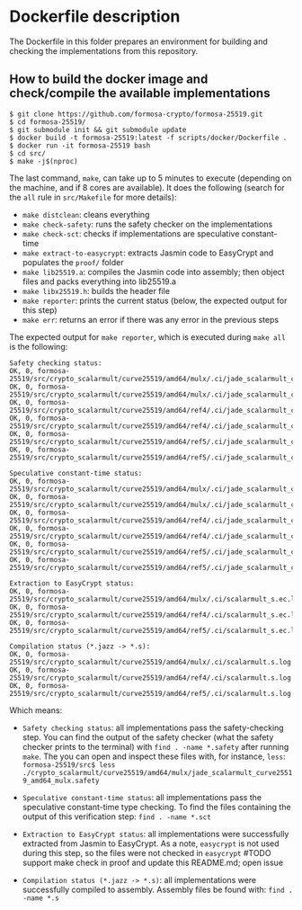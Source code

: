 # Dockerfile description

The Dockerfile in this folder prepares an environment for building and checking the implementations from this repository.

## How to build the docker image and check/compile the available implementations
```
$ git clone https://github.com/formosa-crypto/formosa-25519.git
$ cd formosa-25519/
$ git submodule init && git submodule update
$ docker build -t formosa-25519:latest -f scripts/docker/Dockerfile .
$ docker run -it formosa-25519 bash
$ cd src/
$ make -j$(nproc)
```

The last command, `make`, can take up to 5 minutes to execute (depending on the machine, and if 8 cores are available).
It does the following (search for the `all` rule in `src/Makefile` for more details):

* `make distclean`: cleans everything
* `make check-safety`: runs the safety checker on the implementations
* `make check-sct`: checks if implementations are speculative constant-time
* `make extract-to-easycrypt`: extracts Jasmin code to EasyCrypt and populates the `proof/` folder
* `make lib25519.a`: compiles the Jasmin code into assembly; then object files and packs everything into lib25519.a
* `make libx25519.h`: builds the header file
* `make reporter`: prints the current status (below, the expected output for this step)
* `make err`: returns an error if there was any error in the previous steps

The expected output for `make reporter`, which is executed during `make all` is the following:
```
Safety checking status: 
OK, 0, formosa-25519/src/crypto_scalarmult/curve25519/amd64/mulx/.ci/jade_scalarmult_curve25519_amd64_mulx.safety.log
OK, 0, formosa-25519/src/crypto_scalarmult/curve25519/amd64/mulx/.ci/jade_scalarmult_curve25519_amd64_mulx_base.safety.log
OK, 0, formosa-25519/src/crypto_scalarmult/curve25519/amd64/ref4/.ci/jade_scalarmult_curve25519_amd64_ref4.safety.log
OK, 0, formosa-25519/src/crypto_scalarmult/curve25519/amd64/ref4/.ci/jade_scalarmult_curve25519_amd64_ref4_base.safety.log
OK, 0, formosa-25519/src/crypto_scalarmult/curve25519/amd64/ref5/.ci/jade_scalarmult_curve25519_amd64_ref5.safety.log
OK, 0, formosa-25519/src/crypto_scalarmult/curve25519/amd64/ref5/.ci/jade_scalarmult_curve25519_amd64_ref5_base.safety.log

Speculative constant-time status: 
OK, 0, formosa-25519/src/crypto_scalarmult/curve25519/amd64/mulx/.ci/jade_scalarmult_curve25519_amd64_mulx.sct.log
OK, 0, formosa-25519/src/crypto_scalarmult/curve25519/amd64/mulx/.ci/jade_scalarmult_curve25519_amd64_mulx_base.sct.log
OK, 0, formosa-25519/src/crypto_scalarmult/curve25519/amd64/ref4/.ci/jade_scalarmult_curve25519_amd64_ref4.sct.log
OK, 0, formosa-25519/src/crypto_scalarmult/curve25519/amd64/ref4/.ci/jade_scalarmult_curve25519_amd64_ref4_base.sct.log
OK, 0, formosa-25519/src/crypto_scalarmult/curve25519/amd64/ref5/.ci/jade_scalarmult_curve25519_amd64_ref5.sct.log
OK, 0, formosa-25519/src/crypto_scalarmult/curve25519/amd64/ref5/.ci/jade_scalarmult_curve25519_amd64_ref5_base.sct.log

Extraction to EasyCrypt status: 
OK, 0, formosa-25519/src/crypto_scalarmult/curve25519/amd64/mulx/.ci/scalarmult_s.ec.log
OK, 0, formosa-25519/src/crypto_scalarmult/curve25519/amd64/ref4/.ci/scalarmult_s.ec.log
OK, 0, formosa-25519/src/crypto_scalarmult/curve25519/amd64/ref5/.ci/scalarmult_s.ec.log

Compilation status (*.jazz -> *.s): 
OK, 0, formosa-25519/src/crypto_scalarmult/curve25519/amd64/mulx/.ci/scalarmult.s.log
OK, 0, formosa-25519/src/crypto_scalarmult/curve25519/amd64/ref4/.ci/scalarmult.s.log
OK, 0, formosa-25519/src/crypto_scalarmult/curve25519/amd64/ref5/.ci/scalarmult.s.log
```

Which means:

* `Safety checking status`: all implementations pass the safety-checking step. You can find the output of the safety checker (what the safety checker prints to the terminal) with `find . -name *.safety` after running `make`. The you can open and inspect these files with, for instance, `less`: `formosa-25519/src$ less ./crypto_scalarmult/curve25519/amd64/mulx/jade_scalarmult_curve25519_amd64_mulx.safety`

* `Speculative constant-time status`: all implementations pass the speculative constant-time type checking. To find the files containing the output of this verification step: `find . -name *.sct`

* `Extraction to EasyCrypt status`: all implementations were successfully extracted from Jasmin to EasyCrypt. As a note, `easycrypt` is not used during this step, so the files were not checked in `easycrypt` #TODO support make check in proof and update this README.md; open issue

* `Compilation status (*.jazz -> *.s)`: all implementations were successfully compiled to assembly. Assembly files be found with: `find . -name *.s`


